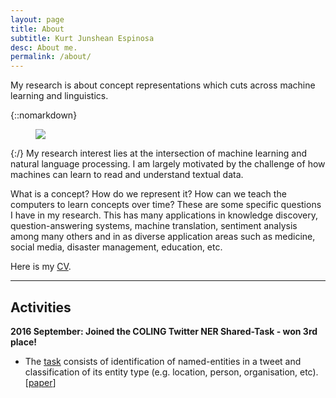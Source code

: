 ```yaml
---
layout: page
title: About
subtitle: Kurt Junshean Espinosa
desc: About me.
permalink: /about/
---
```


<div class="pretty-links">

<div class="lead lead-about">My research is about concept representations which cuts across machine learning and linguistics. 
</div>

{::nomarkdown} 
<figure class="site-profile">
    <img src="{{ site.baseurl }}/assets/img/profile.jpg">
</figure>
{:/}
My research interest lies at the intersection of machine learning and natural language processing. I am largely motivated by the challenge of how machines can learn to read and understand textual data. 

What is a concept? How do we represent it? How can we teach the computers to learn concepts over time? These are some specific questions I have in my research. This has many applications in knowledge discovery, question-answering systems, machine translation, sentiment analysis among many others and in as diverse application areas such as medicine, social media, disaster management, education, etc. 

Here is my [CV]().


---
## Activities

**2016 September: Joined the COLING Twitter NER Shared-Task - won 3rd place!**
- The [task](http://noisy-text.github.io/2016/index.html) consists of identification of named-entities in a tweet and classification of its entity type (e.g. location, person, organisation, etc). [[paper](http://www.aclweb.org/anthology/W/W16/W16-39.pdf#page=165)]

</div>